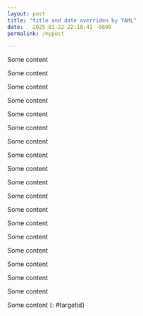 ```yaml
---
layout: post
title: "title and date overriden by YAML"
date:   2025-03-22 22:18:41 -0600
permalink: /mypost

---
```


Some content

Some content

Some content

Some content

Some content

Some content

Some content

Some content

Some content

Some content

Some content

Some content

Some content

Some content

Some content

Some content

Some content

Some content

Some content
{: #targetid}